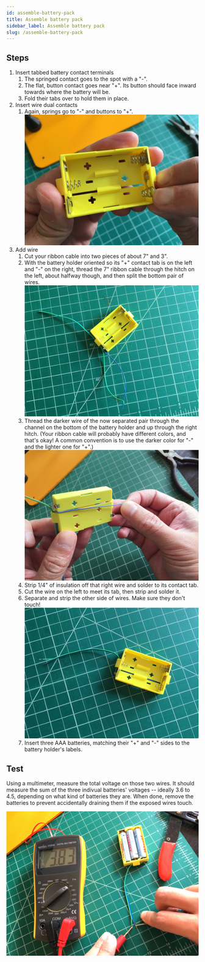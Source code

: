 ```yaml
---
id: assemble-battery-pack
title: Assemble battery pack
sidebar_label: Assemble battery pack
slug: /assemble-battery-pack
---
```


## Steps

1. Insert tabbed battery contact terminals
   1. The springed contact goes to the spot with a "-".
   2. The flat, button contact goes near "+". Its button should face inward towards where the battery will be.
   3. Fold their tabs over to hold them in place.
2. Insert wire dual contacts
   1. Again, springs go to "-" and buttons to "+".
      ![010201@0.5x.jpg](../../images/pcb_assembly/010201@0.5x.jpg)
3. Add wire
   1. Cut your ribbon cable into two pieces of about 7" and 3".
   2. With the battery holder oriented so its "+" contact tab is on the left and "-" on the right, thread the 7" ribbon cable through the hitch on the left, about halfway though, and then split the bottom pair of wires.
      ![010302@0.5x.jpg](../../images/pcb_assembly/010302@0.5x.jpg)
   3. Thread the darker wire of the now separated pair through the channel on the bottom of the battery holder and up through the right hitch. (Your ribbon cable will probably have different colors, and that's okay! A common convention is to use the darker color for "-" and the lighter one for "+".)
      ![010303@0.5x.jpg](../../images/pcb_assembly/010303@0.5x.jpg)
   4. Strip 1/4" of insulation off that right wire and solder to its contact tab.
   5. Cut the wire on the left to meet its tab, then strip and solder it.
   6. Separate and strip the other side of wires. Make sure they don't touch!
      ![010306@0.5x.jpg](../../images/pcb_assembly/010306@0.5x.jpg)
   7. Insert three AAA batteries, matching their "+" and "-" sides to the battery holder's labels.

## Test

Using a multimeter, measure the total voltage on those two wires. It should measure the sum of the three indivual batteries' voltages -- ideally 3.6 to 4.5, depending on what kind of batteries they are. When done, remove the batteries to prevent accidentally draining them if the exposed wires touch.

![010308@0.5x.jpg](../../images/pcb_assembly/010308@0.5x.jpg)
